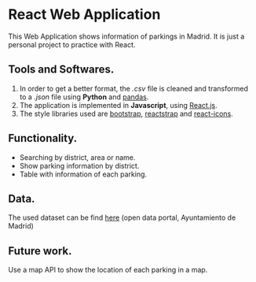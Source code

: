 # React Web Application 

This Web Application shows information of parkings in Madrid. It is just a personal project to practice with React.

## Tools and Softwares.
1. In order to get a better format, the *.csv* file is cleaned and transformed to a *.json* file using **Python** and [pandas](https://pandas.pydata.org/). 
2. The application is implemented in **Javascript**, using [React.js](https://es.reactjs.org/).
3. The style libraries used are [bootstrap](https://getbootstrap.com/), [reactstrap](https://reactstrap.github.io/) and [react-icons](https://react-icons.github.io/react-icons/icons?name=fa).

## Functionality.
- Searching by district, area or name.
- Show parking information by district.
- Table with information of each parking.

## Data.
The used dataset can be find [here](https://datos.madrid.es/portal/site/egob/) (open data portal, Ayuntamiento de Madrid)

## Future work.
Use a map API to show the location of each parking in a map.


